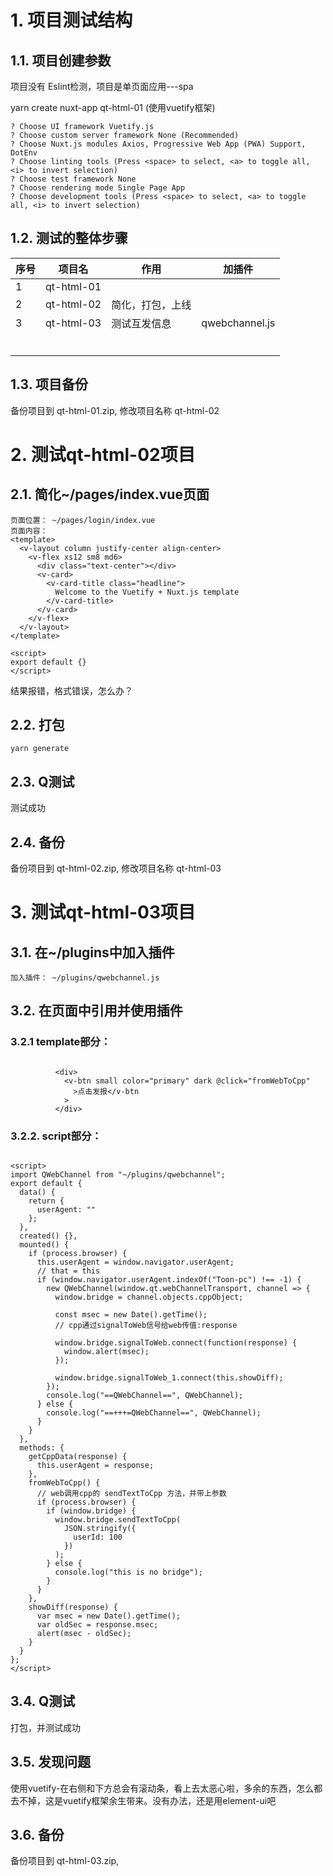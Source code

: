 # 1. 项目测试结构

## 1.1. 项目创建参数

项目没有 Eslint检测，项目是单页面应用---spa

yarn create nuxt-app qt-html-01  (使用vuetify框架)

```
? Choose UI framework Vuetify.js
? Choose custom server framework None (Recommended)
? Choose Nuxt.js modules Axios, Progressive Web App (PWA) Support, DotEnv
? Choose linting tools (Press <space> to select, <a> to toggle all, <i> to invert selection)
? Choose test framework None
? Choose rendering mode Single Page App
? Choose development tools (Press <space> to select, <a> to toggle all, <i> to invert selection)
```



## 1.2. 测试的整体步骤

| 序号 | 项目名     | 作用             | 加插件         |
| ---- | ---------- | ---------------- | -------------- |
| 1    | qt-html-01 |                  |                |
| 2    | qt-html-02 | 简化，打包，上线 |                |
| 3    | qt-html-03 | 测试互发信息     | qwebchannel.js |
|      |            |                  |                |
|      |            |                  |                |
|      |            |                  |                |
|      |            |                  |                |
|      |            |                  |                |
|      |            |                  |                |

## 1.3. 项目备份

备份项目到 qt-html-01.zip,   修改项目名称 qt-html-02



# 2. 测试qt-html-02项目

## 2.1. 简化~/pages/index.vue页面

```
页面位置： ~/pages/login/index.vue
页面内容：
<template>
  <v-layout column justify-center align-center>
    <v-flex xs12 sm8 md6>
      <div class="text-center"></div>
      <v-card>
        <v-card-title class="headline">
          Welcome to the Vuetify + Nuxt.js template
        </v-card-title>
      </v-card>
    </v-flex>
  </v-layout>
</template>

<script>
export default {}
</script>

```

结果报错，格式错误，怎么办？

## 2.2. 打包

```
yarn generate
```

## 2.3. Q测试

测试成功

## 2.4. 备份

备份项目到 qt-html-02.zip,   修改项目名称 qt-html-03



# 3. 测试qt-html-03项目

## 3.1. 在~/plugins中加入插件

```
加入插件： ~/plugins/qwebchannel.js
```

## 3.2. 在页面中引用并使用插件

### 3.2.1 template部分：

```

          <div>
            <v-btn small color="primary" dark @click="fromWebToCpp"
              >点击发报</v-btn
            >
          </div>
```

### 3.2.2. script部分：

```

<script>
import QWebChannel from "~/plugins/qwebchannel";
export default {
  data() {
    return {
      userAgent: ""
    };
  },
  created() {},
  mounted() {
    if (process.browser) {
      this.userAgent = window.navigator.userAgent;
      // that = this
      if (window.navigator.userAgent.indexOf("Toon-pc") !== -1) {
        new QWebChannel(window.qt.webChannelTransport, channel => {
          window.bridge = channel.objects.cppObject;

          const msec = new Date().getTime();
          // cpp通过signalToWeb信号给web传值:response

          window.bridge.signalToWeb.connect(function(response) {
            window.alert(msec);
          });
  
          window.bridge.signalToWeb_1.connect(this.showDiff);
        });
        console.log("==QWebChannel==", QWebChannel);
      } else {
        console.log("==+++=QWebChannel==", QWebChannel);
      }
    }
  },
  methods: {
    getCppData(response) {
      this.userAgent = response;
    },
    fromWebToCpp() {
      // web调用cpp的 sendTextToCpp 方法，并带上参数
      if (process.browser) {
        if (window.bridge) {
          window.bridge.sendTextToCpp(
            JSON.stringify({
              userId: 100
            })
          );
        } else {
          console.log("this is no bridge");
        }
      }
    },
    showDiff(response) {
      var msec = new Date().getTime();
      var oldSec = response.msec;
      alert(msec - oldSec);
    }
  }
};
</script>
```



## 3.4. Q测试

打包，并测试成功

## 3.5. 发现问题

使用vuetify-在右侧和下方总会有滚动条，看上去太恶心啦，多余的东西，怎么都去不掉，这是vuetify框架余生带来。没有办法，还是用element-ui吧

## 3.6. 备份

备份项目到 qt-html-03.zip,















